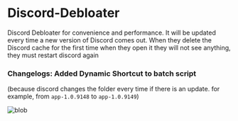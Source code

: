 # Discord-Debloater

Discord Debloater for convenience and performance. It will be updated every time a new version of Discord comes out.
When they delete the Discord cache for the first time when they open it they will not see anything, they must restart discord again

### **Changelogs:** Added Dynamic Shortcut to batch script

(because discord changes the folder every time if there is an update. for example, from `app-1.0.9148` to `app-1.0.9149`)

![blob](https://github.com/Aeroxflush/Discord-Debloater/assets/77422971/8db1327e-b4cd-4189-8c62-05dc4839bc9f)
